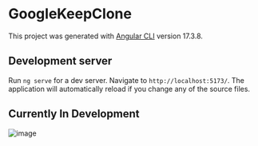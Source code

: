 # GoogleKeepClone

This project was generated with [Angular CLI](https://github.com/angular/angular-cli) version 17.3.8.

## Development server

Run `ng serve` for a dev server. Navigate to `http://localhost:5173/`. The application will automatically reload if you change any of the source files.

## Currently In Development

![image](https://github.com/user-attachments/assets/c4eb4112-d8eb-4f22-93f6-8c981f586881)
